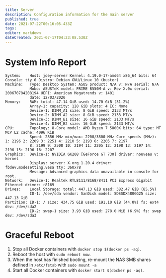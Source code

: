 ```yaml
---
title: Server
description: Configuration information for the main server
published: true
date: 2021-07-22T00:16:05.433Z
tags: 
editor: markdown
dateCreated: 2021-07-17T04:23:08.530Z
---
```


# System Info Report
```
System:    Host: joey-server Kernel: 4.19.0-17-amd64 x86_64 bits: 64 Console: tty 0 Distro: Debian GNU/Linux 10 (buster) 
Machine:   Type: Desktop System: ASUS product: N/A v: N/A serial: N/A 
           Mobo: ASUSTeK model: PRIME B550M-A v: Rev X.0x serial: 200670784208194 UEFI: American Megatrends v: 1401 
           date: 12/03/2020 
Memory:    RAM: total: 47.14 GiB used: 14.70 GiB (31.2%) 
           Array-1: capacity: 128 GiB slots: 4 EC: None 
           Device-1: DIMM_A1 size: 8 GiB speed: 2133 MT/s 
           Device-2: DIMM_A2 size: 8 GiB speed: 2133 MT/s 
           Device-3: DIMM_B1 size: 16 GiB speed: 2133 MT/s 
           Device-4: DIMM_B2 size: 16 GiB speed: 2133 MT/s 
CPU:       Topology: 8-Core model: AMD Ryzen 7 5800X bits: 64 type: MT MCP L2 cache: 4096 KiB 
           Speed: 2856 MHz min/max: 2200/3800 MHz Core speeds (MHz): 1: 2196 2: 2209 3: 2251 4: 2210 5: 2193 6: 2205 7: 2197 
           8: 2199 9: 2508 10: 2194 11: 2205 12: 2198 13: 2197 14: 2196 15: 2196 16: 2207 
Graphics:  Device-1: NVIDIA GK208 [GeForce GT 730] driver: nouveau v: kernel 
           Display: server: X.org 1.20.4 driver: fbdev,modesetting,vesa tty: 360x78 
           Message: Advanced graphics data unavailable in console for root. 
Network:   Device-1: Realtek RTL8111/8168/8411 PCI Express Gigabit Ethernet driver: r8169 
Drives:    Local Storage: total: 447.13 GiB used: 382.47 GiB (85.5%) 
           ID-1: /dev/sda vendor: SanDisk model: SDSSDX480GG25 size: 447.13 GiB 
Partition: ID-1: / size: 434.75 GiB used: 191.10 GiB (44.0%) fs: ext4 dev: /dev/sda2 
           ID-2: swap-1 size: 3.93 GiB used: 278.0 MiB (6.9%) fs: swap dev: /dev/sda3 
```

# Graceful Reboot
1. Stop all Docker containers with `docker stop $(docker ps -aq)`.
2. Reboot the host with `sudo reboot now`.
3. When the host has finished booting, re-mount the NAS SMB shares defined in `/etc/fstab` with `sudo mount -a`
4. Start all Docker containers with `docker start $(docker ps -aq)`.